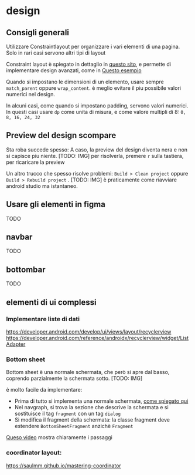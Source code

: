 
# design

## Consigli generali

Utilizzare Constraintlayout per organizzare i vari elementi di una pagina.
Solo in rari casi servono altri tipi di layout

Constraint layout è spiegato in dettaglio in [questo sito](https://constraintlayout.com/), e permette di implementare design avanzati, come in
[Questo esempio](https://constraintlayout.com/basics/create_chains.html)

Quando si impostano le dimensioni di un elemento, usare sempre `match_parent` oppure `wrap_content`. è meglio evitare il piu possibile valori numerici nel design.

In alcuni casi, come quando si impostano padding, servono valori numerici. In questi casi usare `dp` come unita di misura, e come valore multipli di 8: `0, 8, 16, 24, 32`

## Preview del design scompare

Sta roba succede spesso: A caso, la preview del design diventa nera e non si capisce piu niente. [TODO: IMG]
per risolverla, premere `r` sulla tastiera, per ricaricare la preview

Un altro trucco che spesso risolve problemi: `Build > Clean project` oppure 
`Build > Rebuild project` . [TODO: IMG] è praticamente come riavviare android studio ma istantaneo.


## Usare gli elementi in figma

TODO

## navbar

TODO

## bottombar

TODO

## elementi di ui complessi

### Implementare liste di dati

https://developer.android.com/develop/ui/views/layout/recyclerview
https://developer.android.com/reference/androidx/recyclerview/widget/ListAdapter

### Bottom sheet

Bottom sheet è una normale schermata, che però si apre dal basso, coprendo parzialmente
la schermata sotto. [TODO: IMG]

è molto facile da implementare:

- Prima di tutto si implementa una normale schermata, [come spiegato qui](./fragment-v-vm.it.md)
- Nel navgraph, si trova la sezione che descrive la schermata e si sostituisce il tag `fragment` con un tag `dialog`
- Si modifica il fragment della schermata: la classe fragment deve estendere `BottomSheetFragment` anzichè `Fragment`

[Queso video](https://www.youtube.com/watch?v=91kHVOYQM0s&list=PLSrm9z4zp4mHilvsfUM3jeCYFV3fTAS3J&index=10) mostra chiaramente i passaggi


### coordinator layout:

https://saulmm.github.io/mastering-coordinator

